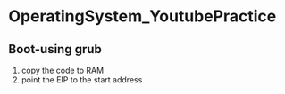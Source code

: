 # OperatingSystem_YoutubePractice

## Boot-using grub

1.  copy the code to RAM
2.  point the EIP to the start address
